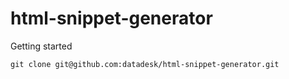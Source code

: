 # html-snippet-generator

Getting started 

```
git clone git@github.com:datadesk/html-snippet-generator.git
```
